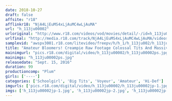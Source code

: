 ```yaml
---
date: 2018-10-27
draft: false
affsite: "r18"
afflinkr18: "NjA4LjEuMS4xLjAuMC4wLjAuMA"
url: "h_113ju00002"
urloriginal: "http://www.r18.com/videos/vod/movies/detail/-/id=h_113ju00002"
urlfinal: "http://media.r18.com/track/NjA4LjEuMS4xLjAuMC4wLjAuMA/videos/vod/movies/detail/-/id=h_113ju00002"
samplevid: "awspv3001.r18.com/litevideo/freepv/h/h_1/h_113ju002/h_113ju002_dmb_w.mp4"
title: "Amateur Bloomers! Creampie Raw Footage Colossal Tits And Massive Ass Cattle Asuka"
mainimgurl: "pics.r18.com/digital/video/h_113ju00002/h_113ju00002ps.jpg"
mainimgs: "h_113ju00002ps.jpg"
releasedate: "Sept. 15, 2016"
duration: 99
productioncomp: "Plum"
girls: ['----']
categories: ['Schoolgirl', 'Big Tits', 'Voyeur', 'Amateur', 'Hi-Def']
imgurls: ['pics.r18.com/digital/video/h_113ju00002/h_113ju00002jp-1.jpg', 'pics.r18.com/digital/video/h_113ju00002/h_113ju00002jp-2.jpg', 'pics.r18.com/digital/video/h_113ju00002/h_113ju00002jp-3.jpg', 'pics.r18.com/digital/video/h_113ju00002/h_113ju00002jp-4.jpg', 'pics.r18.com/digital/video/h_113ju00002/h_113ju00002jp-5.jpg', 'pics.r18.com/digital/video/h_113ju00002/h_113ju00002jp-6.jpg', 'pics.r18.com/digital/video/h_113ju00002/h_113ju00002jp-7.jpg', 'pics.r18.com/digital/video/h_113ju00002/h_113ju00002jp-8.jpg', 'pics.r18.com/digital/video/h_113ju00002/h_113ju00002jp-9.jpg', 'pics.r18.com/digital/video/h_113ju00002/h_113ju00002jp-10.jpg', 'pics.r18.com/digital/video/h_113ju00002/h_113ju00002jp-11.jpg', 'pics.r18.com/digital/video/h_113ju00002/h_113ju00002jp-12.jpg', 'pics.r18.com/digital/video/h_113ju00002/h_113ju00002jp-13.jpg', 'pics.r18.com/digital/video/h_113ju00002/h_113ju00002jp-14.jpg', 'pics.r18.com/digital/video/h_113ju00002/h_113ju00002jp-15.jpg', 'pics.r18.com/digital/video/h_113ju00002/h_113ju00002jp-16.jpg', 'pics.r18.com/digital/video/h_113ju00002/h_113ju00002jp-17.jpg', 'pics.r18.com/digital/video/h_113ju00002/h_113ju00002jp-18.jpg', 'pics.r18.com/digital/video/h_113ju00002/h_113ju00002jp-19.jpg', 'pics.r18.com/digital/video/h_113ju00002/h_113ju00002jp-20.jpg']
imgs: ['h_113ju00002jp-1.jpg', 'h_113ju00002jp-2.jpg', 'h_113ju00002jp-3.jpg', 'h_113ju00002jp-4.jpg', 'h_113ju00002jp-5.jpg', 'h_113ju00002jp-6.jpg', 'h_113ju00002jp-7.jpg', 'h_113ju00002jp-8.jpg', 'h_113ju00002jp-9.jpg', 'h_113ju00002jp-10.jpg', 'h_113ju00002jp-11.jpg', 'h_113ju00002jp-12.jpg', 'h_113ju00002jp-13.jpg', 'h_113ju00002jp-14.jpg', 'h_113ju00002jp-15.jpg', 'h_113ju00002jp-16.jpg', 'h_113ju00002jp-17.jpg', 'h_113ju00002jp-18.jpg', 'h_113ju00002jp-19.jpg', 'h_113ju00002jp-20.jpg']
---
```

